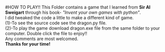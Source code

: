 #HOW TO PLAY!!
This Folder contains a game that I learned from <b>Sir Al Sweigart</b> through his book- <i>"Invent your own games with python"</i>.</br>
I did tweaked the code a little to make a different kind of game.</br>
(1)-To see the source code see the dragon.py file.</br>
(2)-To play the game download dragon.exe file from the same folder to your computer.
Double click the file to enjoy!!
</br>Any comments are most welcomed.
</br><b>Thanks for your time!</b>
